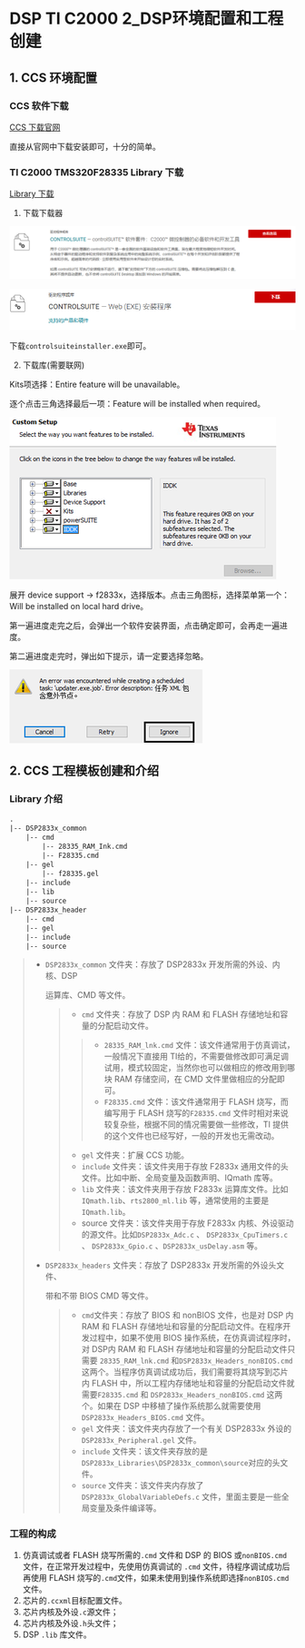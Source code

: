 # DSP TI C2000 2_DSP环境配置和工程创建

## 1. CCS 环境配置

### CCS 软件下载

[CCS 下载官网](https://www.ti.com.cn/tool/cn/download/CCSTUDIO/9.1.0.00010)

直接从官网中下载安装即可，十分的简单。

### TI C2000 TMS320F28335 Library 下载

[Library 下载](https://www.ti.com.cn/product/zh-cn/TMS320F28335?keyMatch=TMS320F28335&tisearch=search-everything&usecase=GPN-ALT#software-development)

1. 下载下载器

![NULL](./assets/picture_1.jpg)

![NULL](./assets/picture_2.jpg)

下载`controlsuiteinstaller.exe`即可。

2. 下载库(需要联网)

Kits项选择：Entire feature will be unavailable。

逐个点击三角选择最后一项：Feature will be installed when required。

![NULL](./assets/picture_3.jpg)

展开 device support -> f2833x，选择版本。点击三角图标，选择菜单第一个：Will be installed on local hard drive。

第一遍进度走完之后，会弹出一个软件安装界面，点击确定即可，会再走一遍进度。

第二遍进度走完时，弹出如下提示，请一定要选择忽略。

![NULL](./assets/picture_4.jpg)

## 2. CCS 工程模板创建和介绍

### Library 介绍

```
.
|-- DSP2833x_common	
	|-- cmd
		|-- 28335_RAM_Ink.cmd
		|-- F28335.cmd
	|-- gel
		|-- f28335.gel
	|-- include
	|-- lib
	|-- source
|-- DSP2833x_header
	|-- cmd
	|-- gel
	|-- include
	|-- source
```

> - `DSP2833x_common` 文件夹：存放了 DSP2833x 开发所需的外设、内核、DSP
>
>   运算库、CMD 等文件。
>
>   > - `cmd` 文件夹：存放了 DSP 内 RAM 和 FLASH 存储地址和容量的分配启动文件。
>   >
>   > > - `28335_RAM_lnk.cmd` 文件：该文件通常用于仿真调试，一般情况下直接用 TI给的，不需要做修改即可满足调试用，模式较固定，当然你也可以做相应的修改用到哪块 RAM 存储空间，在 CMD 文件里做相应的分配即可。
>   > > - `F28335.cmd` 文件：该文件通常用于 FLASH 烧写，而编写用于 FLASH 烧写的`F28335.cmd` 文件时相对来说较复杂些，根据不同的情况需要做一些修改，TI 提供的这个文件也已经写好，一般的开发也无需改动。
>   >
>   > - `gel` 文件夹：扩展 CCS 功能。
>   > - `include` 文件夹：该文件夹用于存放 F2833x 通用文件的头文件。比如中断、全局变量及函数声明、IQmath 库等。
>   > - `lib` 文件夹：该文件夹用于存放 F2833x 运算库文件。比如 `IQmath.lib`、`rts2800_ml.lib` 等，通常使用的主要是 `IQmath.lib`。
>   > - source 文件夹：该文件夹用于存放 F2833x 内核、外设驱动的源文件。比如`DSP2833x_Adc.c` 、 `DSP2833x_CpuTimers.c `、 `DSP2833x_Gpio.c` 、`DSP2833x_usDelay.asm` 等。
>
> - `DSP2833x_headers` 文件夹：存放了 DSP2833x 开发所需的外设头文件、
>
>   带和不带 BIOS CMD 等文件。
>
>   > - `cmd`文件夹：存放了 BIOS 和 nonBIOS 文件，也是对 DSP 内 RAM 和 FLASH 存储地址和容量的分配启动文件。在程序开发过程中，如果不使用 BIOS 操作系统，在仿真调试程序时，对 DSP内 RAM 和 FLASH 存储地址和容量的分配启动文件只需要 `28335_RAM_lnk.cmd` 和`DSP2833x_Headers_nonBIOS.cmd` 这两个。当程序仿真调试成功后，我们需要将其烧写到芯片内 FLASH 中，所以工程内存储地址和容量的分配启动文件就需要`F28335.cmd` 和 `DSP2833x_Headers_nonBIOS.cmd` 这两个。如果在 DSP 中移植了操作系统那么就需要使用`DSP2833x_Headers_BIOS.cmd` 文件。
>   > - `gel` 文件夹：该文件夹内存放了一个有关 DSP2833x 外设的`DSP2833x_Peripheral.gel` 文件。
>   > - `include` 文件夹：该文件夹存放的是`DSP2833x_Libraries\DSP2833x_common\source`对应的头文件。
>   > - `source` 文件夹：该文件夹内存放了 `DSP2833x_GlobalVariableDefs.c` 文件，里面主要是一些全局变量及条件编译等。

### 工程的构成

1. 仿真调试或者 FLASH 烧写所需的`.cmd` 文件和 DSP 的 BIOS 或`nonBIOS.cmd` 文件，在正常开发过程中，先使用仿真调试的 `.cmd` 文件，待程序调试成功后再使用 FLASH 烧写的`.cmd`文件，如果未使用到操作系统即选择`nonBIOS.cmd`文件。
2. 芯片的`.ccxml`目标配置文件。
3. 芯片内核及外设`.c`源文件；
4. 芯片内核及外设`.h`头文件；
5. DSP `.lib` 库文件。
